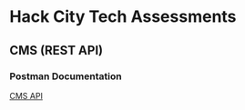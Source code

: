 <!-- @format -->

# Hack City Tech Assessments

## CMS (REST API)

### Postman Documentation

[CMS API](https://documenter.getpostman.com/view/19291153/2s9YeN3ow4)
